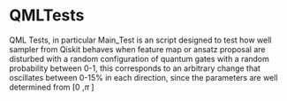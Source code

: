 # QMLTests
QML Tests, in particular Main_Test is an script designed to test how well sampler from Qiskit behaves when feature map or ansatz proposal are disturbed with a random configuration of quantum gates with a random probability between 0-1, this corresponds to an arbitrary change that oscillates between 0-15% in each direction, since the parameters are well determined from [0 ,$\pi$ ]
